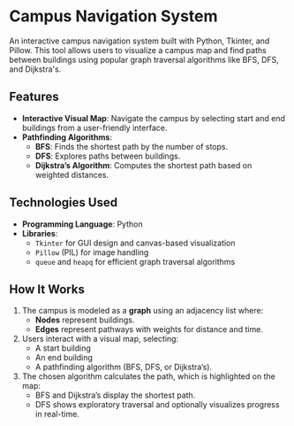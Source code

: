 # Campus Navigation System

An interactive campus navigation system built with Python, Tkinter, and Pillow. This tool allows users to visualize a campus map and find paths between buildings using popular graph traversal algorithms like BFS, DFS, and Dijkstra's.

## Features
- **Interactive Visual Map**: Navigate the campus by selecting start and end buildings from a user-friendly interface.
- **Pathfinding Algorithms**:
  - **BFS**: Finds the shortest path by the number of stops.
  - **DFS**: Explores paths between buildings.
  - **Dijkstra’s Algorithm**: Computes the shortest path based on weighted distances.

## Technologies Used
- **Programming Language**: Python
- **Libraries**:
  - `Tkinter` for GUI design and canvas-based visualization
  - `Pillow` (PIL) for image handling
  - `queue` and `heapq` for efficient graph traversal algorithms

## How It Works
1. The campus is modeled as a **graph** using an adjacency list where:
   - **Nodes** represent buildings.
   - **Edges** represent pathways with weights for distance and time.
2. Users interact with a visual map, selecting:
   - A start building
   - An end building
   - A pathfinding algorithm (BFS, DFS, or Dijkstra’s).
3. The chosen algorithm calculates the path, which is highlighted on the map:
   - BFS and Dijkstra’s display the shortest path.
   - DFS shows exploratory traversal and optionally visualizes progress in real-time.


